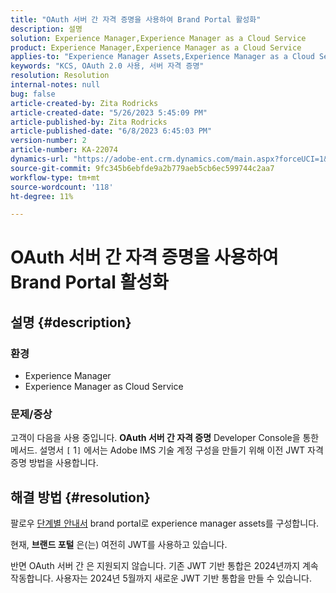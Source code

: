 ```yaml
---
title: "OAuth 서버 간 자격 증명을 사용하여 Brand Portal 활성화"
description: 설명
solution: Experience Manager,Experience Manager as a Cloud Service
product: Experience Manager,Experience Manager as a Cloud Service
applies-to: "Experience Manager Assets,Experience Manager as a Cloud Service,Experience Manager"
keywords: "KCS, OAuth 2.0 사용, 서버 자격 증명"
resolution: Resolution
internal-notes: null
bug: false
article-created-by: Zita Rodricks
article-created-date: "5/26/2023 5:45:09 PM"
article-published-by: Zita Rodricks
article-published-date: "6/8/2023 6:45:03 PM"
version-number: 2
article-number: KA-22074
dynamics-url: "https://adobe-ent.crm.dynamics.com/main.aspx?forceUCI=1&pagetype=entityrecord&etn=knowledgearticle&id=3f70840b-edfb-ed11-8849-6045bd0063aa"
source-git-commit: 9fc345b6ebfde9a2b779aeb5cb6ec599744c2aa7
workflow-type: tm+mt
source-wordcount: '118'
ht-degree: 11%

---
```


# OAuth 서버 간 자격 증명을 사용하여 Brand Portal 활성화

## 설명 {#description}


### <b>환경 </b>

- Experience Manager
- Experience Manager as Cloud Service


### <b>문제/증상</b>

고객이 다음을 사용 중입니다. <b>OAuth 서버 간 자격 증명</b> Developer Console을 통한 메서드. 설명서 `[` 1`]`  에서는 Adobe IMS 기술 계정 구성을 만들기 위해 이전 JWT 자격 증명 방법을 사용합니다.




## 해결 방법 {#resolution}




팔로우 [단계별 안내서](https://experienceleague.adobe.com/docs/experience-manager-cloud-service/content/assets/brand-portal/configure-aem-assets-with-brand-portal.html?lang=en#manual-configuration) brand portal로 experience manager assets를 구성합니다.



현재, <b>브랜드 포털</b> 은(는) 여전히 JWT를 사용하고 있습니다.

반면 OAuth 서버 간 은 지원되지 않습니다. 기존 JWT 기반 통합은 2024년까지 계속 작동합니다. 사용자는 2024년 5월까지 새로운 JWT 기반 통합을 만들 수 있습니다.
